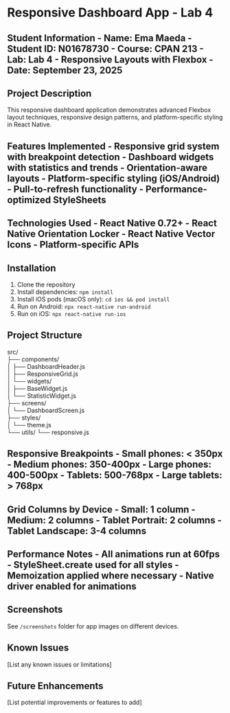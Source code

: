 # Responsive Dashboard App - Lab 4

## Student Information - **Name:** Ema Maeda - **Student ID:** N01678730 - **Course:** CPAN 213 - **Lab:** Lab 4 - Responsive Layouts with Flexbox - **Date:** September 23, 2025

## Project Description

This responsive dashboard application demonstrates advanced Flexbox layout techniques,
responsive design patterns, and platform-specific styling in React Native.

## Features Implemented - Responsive grid system with breakpoint detection - Dashboard widgets with statistics and trends - Orientation-aware layouts - Platform-specific styling (iOS/Android) - Pull-to-refresh functionality - Performance-optimized StyleSheets

## Technologies Used - React Native 0.72+ - React Native Orientation Locker - React Native Vector Icons - Platform-specific APIs

## Installation

1. Clone the repository
2. Install dependencies: `npm install`
3. Install iOS pods (macOS only): `cd ios && pod install`
4. Run on Android: `npx react-native run-android`
5. Run on iOS: `npx react-native run-ios`

## Project Structure

src/  
 ├── components/  
 │ ├── DashboardHeader.js  
 │ ├── ResponsiveGrid.js  
 │ └── widgets/  
 │ ├── BaseWidget.js  
 │ └── StatisticWidget.js  
 ├── screens/  
 │ └── DashboardScreen.js  
 ├── styles/  
 │ └── theme.js  
 └── utils/
└── responsive.js

## Responsive Breakpoints - Small phones: < 350px - Medium phones: 350-400px - Large phones: 400-500px - Tablets: 500-768px - Large tablets: > 768px

## Grid Columns by Device - Small: 1 column - Medium: 2 columns - Tablet Portrait: 2 columns - Tablet Landscape: 3-4 columns

## Performance Notes - All animations run at 60fps - StyleSheet.create used for all styles - Memoization applied where necessary - Native driver enabled for animations

## Screenshots

See `/screenshots` folder for app images on different devices.

## Known Issues

[List any known issues or limitations]

## Future Enhancements

[List potential improvements or features to add]
